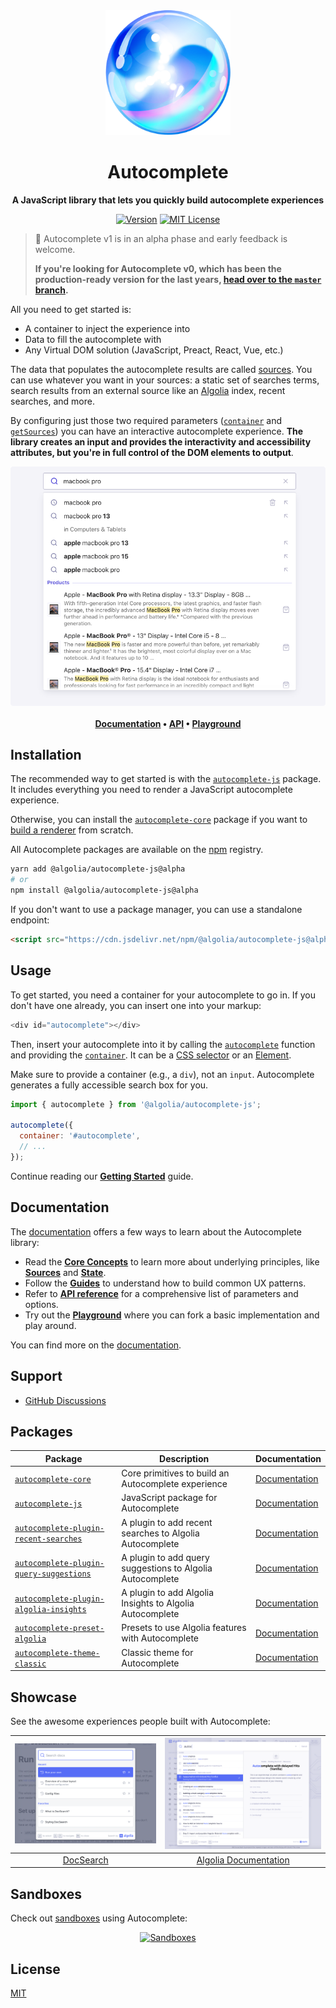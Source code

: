 <div align="center">
	<a href="https://autocomplete.algolia.com"><img src="./media/illustration.png" alt="Autocomplete" width="200" height="200"></a>
	<h1>Autocomplete</h1>
	<p>
		<strong>A JavaScript library that lets you quickly build autocomplete experiences</strong>
	</p>

[![Version](https://img.shields.io/npm/v/@algolia/autocomplete-js.svg?style=flat-square)](https://www.npmjs.com/package/@algolia/autocomplete-js) [![MIT License](https://img.shields.io/badge/License-MIT-green.svg?style=flat-square)](LICENSE)

</div>

> 🚧 Autocomplete v1 is in an alpha phase and early feedback is welcome.
>
> **If you're looking for Autocomplete v0, which has been the production-ready version for the last years, [head over to the `master` branch](https://github.com/algolia/autocomplete/tree/master).**

All you need to get started is:

- A container to inject the experience into
- Data to fill the autocomplete with
- Any Virtual DOM solution (JavaScript, Preact, React, Vue, etc.)

The data that populates the autocomplete results are called [sources](https://autocomplete.algolia.com/docs/sources). You can use whatever you want in your sources: a static set of searches terms, search results from an external source like an [Algolia](<[Algolia](https://www.algolia.com/doc/guides/getting-started/what-is-algolia/)>) index, recent searches, and more.

By configuring just those two required parameters ([`container`](https://autocomplete.algolia.com/docs/autocomplete-js/#container) and [`getSources`](https://autocomplete.algolia.com/docs/autocomplete-js/#getsources)) you can have an interactive autocomplete experience. **The library creates an input and provides the interactivity and accessibility attributes, but you're in full control of the DOM elements to output**.

<p align="center">
  <a href="https://codesandbox.io/s/github/algolia/autocomplete/tree/next/examples/js?file=/app.tsx">
    <img src="./media/screenshot.png" alt="Screenshot">
  </a>
  <br>
  <br>
  <strong>
  <a href="https://autocomplete.algolia.com/docs/introduction">Documentation</a> •
  <a href="https://autocomplete.algolia.com/docs/api">API</a> •
  <a href="https://codesandbox.io/s/github/algolia/autocomplete/tree/next/examples/js?file=/app.tsx">Playground</a>
  </strong>
</p>

## Installation

The recommended way to get started is with the [`autocomplete-js`](https://autocomplete.algolia.com/docs/autocomplete-js) package. It includes everything you need to render a JavaScript autocomplete experience.

Otherwise, you can install the [`autocomplete-core`](https://autocomplete.algolia.com/docs/createAutocomplete) package if you want to [build a renderer](https://autocomplete.algolia.com/docs/creating-a-renderer) from scratch.

All Autocomplete packages are available on the [npm](https://www.npmjs.com) registry.

```bash
yarn add @algolia/autocomplete-js@alpha
# or
npm install @algolia/autocomplete-js@alpha
```

If you don't want to use a package manager, you can use a standalone endpoint:

```html
<script src="https://cdn.jsdelivr.net/npm/@algolia/autocomplete-js@alpha"></script>
```

## Usage

To get started, you need a container for your autocomplete to go in. If you don't have one already, you can insert one into your markup:

```js title="HTML"
<div id="autocomplete"></div>
```

Then, insert your autocomplete into it by calling the [`autocomplete`](autocomplete-js) function and providing the [`container`](autocomplete-js/#container). It can be a [CSS selector](https://developer.mozilla.org/docs/Web/CSS/CSS_Selectors) or an [Element](https://developer.mozilla.org/docs/Web/API/HTMLElement).

Make sure to provide a container (e.g., a `div`), not an `input`. Autocomplete generates a fully accessible search box for you.

```js title="JavaScript"
import { autocomplete } from '@algolia/autocomplete-js';

autocomplete({
  container: '#autocomplete',
  // ...
});
```

Continue reading our [**Getting Started**](https://autocomplete.algolia.com/docs/getting-started#defining-where-to-put-your-autocomplete) guide.

## Documentation

The [documentation](https://autocomplete.algolia.com) offers a few ways to learn about the Autocomplete library:

- Read the [**Core Concepts**](https://autocomplete.algolia.com/docs/basic-options) to learn more about underlying principles, like [**Sources**](https://autocomplete.algolia.com/docs/sources) and [**State**](https://autocomplete.algolia.com/docs/state).
- Follow the [**Guides**](https://autocomplete.algolia.com/docs/using-query-suggestions-plugin) to understand how to build common UX patterns.
- Refer to [**API reference**](https://autocomplete.algolia.com/docs/api) for a comprehensive list of parameters and options.
- Try out the [**Playground**](https://codesandbox.io/s/github/algolia/autocomplete/tree/next/examples/js?file=/app.tsx) where you can fork a basic implementation and play around.

You can find more on the [documentation](https://autocomplete.algolia.com).

## Support

- [GitHub Discussions](https://github.com/algolia/autocomplete/discussions)

## Packages

| Package | Description | Documentation |
| --- | --- | --- |
| [`autocomplete-core`](packages/autocomplete-core) | Core primitives to build an Autocomplete experience | [Documentation](https://autocomplete.algolia.com/docs/createAutocomplete) |
| [`autocomplete-js`](packages/autocomplete-js) | JavaScript package for Autocomplete | [Documentation](https://autocomplete.algolia.com/docs/autocomplete-js) |
| [`autocomplete-plugin-recent-searches`](packages/autocomplete-plugin-recent-searches) | A plugin to add recent searches to Algolia Autocomplete | [Documentation](https://autocomplete.algolia.com/docs/createLocalStorageRecentSearchesPlugin) |
| [`autocomplete-plugin-query-suggestions`](packages/autocomplete-plugin-query-suggestions) | A plugin to add query suggestions to Algolia Autocomplete | [Documentation](https://autocomplete.algolia.com/docs/createQuerySuggestionsPlugin) |
| [`autocomplete-plugin-algolia-insights`](packages/autocomplete-plugin-algolia-insights) | A plugin to add Algolia Insights to Algolia Autocomplete | [Documentation](https://autocomplete.algolia.com/docs/createAlgoliaInsightsPlugin) |
| [`autocomplete-preset-algolia`](packages/autocomplete-preset-algolia) | Presets to use Algolia features with Autocomplete | [Documentation](https://autocomplete.algolia.com/docs/getAlgoliaHits) |
| [`autocomplete-theme-classic`](packages/autocomplete-theme-classic) | Classic theme for Autocomplete | [Documentation](https://autocomplete.algolia.com/docs/autocomplete-theme-classic) |

## Showcase

See the awesome experiences people built with Autocomplete:

| [![DocSearch](./media/showcase/docsearch.png)](https://docsearch.algolia.com) | [![Algolia Documentation](./media/showcase/algolia-documentation.png)](https://algolia.com/doc) |
| --- | --- |
| <div align="center"><a href="https://docsearch.algolia.com">DocSearch</a></div> | <div align="center"><a href="https://algolia.com/doc">Algolia Documentation</a></div> |

## Sandboxes

Check out [sandboxes](https://codesandbox.io/search?refinementList%5Bnpm_dependencies.dependency%5D%5B0%5D=%40algolia%2Fautocomplete-core) using Autocomplete:

<div align="center">

[![Sandboxes](./media/sandboxes.png)](https://codesandbox.io/search?refinementList%5Bnpm_dependencies.dependency%5D%5B0%5D=%40algolia%2Fautocomplete-core)

</div>

## License

[MIT](LICENSE)
